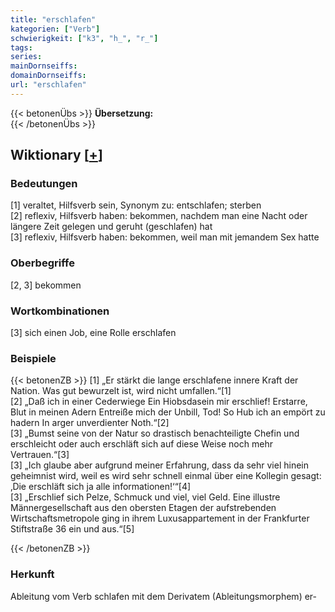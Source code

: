 ```yaml
---
title: "erschlafen"
kategorien: ["Verb"]
schwierigkeit: ["k3", "h_", "r_"]
tags:
series:
mainDornseiffs:
domainDornseiffs:
url: "erschlafen"
---
```


{{< betonenÜbs >}}
**Übersetzung:**  
{{< /betonenÜbs >}}

## Wiktionary [[+](https://de.wiktionary.org/wiki/erschlafen)]

### Bedeutungen
[1] veraltet, Hilfsverb sein, Synonym zu: entschlafen; sterben  
[2] reflexiv, Hilfsverb haben: bekommen, nachdem man eine Nacht oder längere Zeit gelegen und geruht (geschlafen) hat  
[3] reflexiv, Hilfsverb haben: bekommen, weil man mit jemandem Sex hatte  

### Oberbegriffe
[2, 3] bekommen  

### Wortkombinationen
[3] sich einen Job, eine Rolle erschlafen  

### Beispiele
{{< betonenZB >}}
[1] „Er stärkt die lange erschlafene innere Kraft der Nation. Was gut bewurzelt ist, wird nicht umfallen.“[1]  
[2] „Daß ich in einer Cederwiege Ein Hiobsdasein mir erschlief! Erstarre, Blut in meinen Adern Entreiße mich der Unbill, Tod! So Hub ich an empört zu hadern In arger unverdienter Noth.“[2]  
[3] „Bumst seine von der Natur so drastisch benachteiligte Chefin und erschleicht oder auch erschläft sich auf diese Weise noch mehr Vertrauen.“[3]  
[3] „Ich glaube aber aufgrund meiner Erfahrung, dass da sehr viel hinein geheimnist wird, weil es wird sehr schnell einmal über eine Kollegin gesagt: ‚Die erschläft sich ja alle informationen!‘“[4]  
[3] „Erschlief sich Pelze, Schmuck und viel, viel Geld. Eine illustre Männergesellschaft aus den obersten Etagen der aufstrebenden Wirtschaftsmetropole ging in ihrem Luxusappartement in der Frankfurter Stiftstraße 36 ein und aus.“[5]  

{{< /betonenZB >}}
### Herkunft
Ableitung vom Verb schlafen mit dem Derivatem (Ableitungsmorphem) er-  



